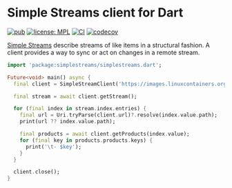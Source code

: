 # Simple Streams client for Dart

[![pub](https://img.shields.io/pub/v/simplestreams.svg)](https://pub.dev/packages/simplestreams)
[![license: MPL](https://img.shields.io/badge/license-MPL-magenta.svg)](https://opensource.org/licenses/MPL-2.0)
[![CI](https://github.com/canonical/simplestreams.dart/actions/workflows/ci.yaml/badge.svg)](https://github.com/canonical/simplestreams.dart/actions/workflows/ci.yaml)
[![codecov](https://codecov.io/gh/canonical/simplestreams.dart/branch/main/graph/badge.svg?token=GQ7hEKjqdf)](https://codecov.io/gh/canonical/simplestreams.dart)

[Simple Streams](https://launchpad.net/simplestreams/) describe streams of like
items in a structural fashion. A client provides a way to sync or act on changes
in a remote stream.

```dart
import 'package:simplestreams/simplestreams.dart';

Future<void> main() async {
  final client = SimpleStreamClient('https://images.linuxcontainers.org');

  final stream = await client.getStream();

  for (final index in stream.index.entries) {
    final url = Uri.tryParse(client.url)?.resolve(index.value.path);
    print(url ?? index.value.path);

    final products = await client.getProducts(index.value);
    for (final key in products.products.keys) {
      print('\t- $key');
    }
  }

  client.close();
}
```
